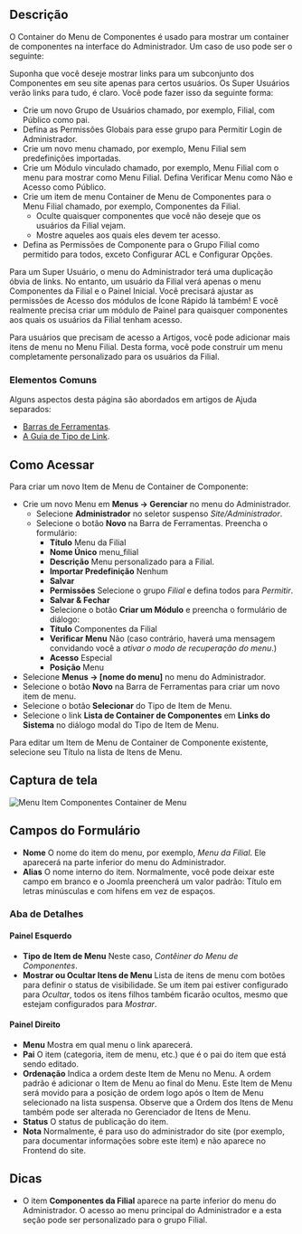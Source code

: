<!-- Filename: Help4.x:Menu_Item:_Components_Menu_Container / Display title: Item do Menu: Contêiner do Menu de Componentes  -->

## Descrição

O Container do Menu de Componentes é usado para mostrar um container de componentes na interface do Administrador. Um caso de uso pode ser o seguinte:

Suponha que você deseje mostrar links para um subconjunto dos Componentes em seu site apenas para certos usuários. Os Super Usuários verão links para tudo, é claro. Você pode fazer isso da seguinte forma:

- Crie um novo Grupo de Usuários chamado, por exemplo, Filial, com Público como pai.
- Defina as Permissões Globais para esse grupo para Permitir Login de Administrador.
- Crie um novo menu chamado, por exemplo, Menu Filial sem predefinições importadas.
- Crie um Módulo vinculado chamado, por exemplo, Menu Filial com o menu para mostrar como Menu Filial. Defina Verificar Menu como Não e Acesso como Público.
- Crie um item de menu Container de Menu de Componentes para o Menu Filial chamado, por exemplo, Componentes da Filial.
  - Oculte quaisquer componentes que você não deseje que os usuários da Filial vejam.
  - Mostre aqueles aos quais eles devem ter acesso.
- Defina as Permissões de Componente para o Grupo Filial como permitido para todos, exceto Configurar ACL e Configurar Opções.

Para um Super Usuário, o menu do Administrador terá uma duplicação óbvia de links. No entanto, um usuário da Filial verá apenas o menu Componentes da Filial e o Painel Inicial. Você precisará ajustar as permissões de Acesso dos módulos de Ícone Rápido lá também! E você realmente precisa criar um módulo de Painel para quaisquer componentes aos quais os usuários da Filial tenham acesso.

Para usuários que precisam de acesso a Artigos, você pode adicionar mais itens de menu no Menu Filial. Desta forma, você pode construir um menu completamente personalizado para os usuários da Filial.

### Elementos Comuns

Alguns aspectos desta página são abordados em artigos de Ajuda separados:

* [Barras de Ferramentas](jdocmanual?article=help/common-elements/toolbars).
* [A Guia de Tipo de Link](jdocmanual?article=help/menu-items-common/menu-item-link-type).

## Como Acessar

Para criar um novo Item de Menu de Container de Componente:

- Crie um novo Menu em **Menus → Gerenciar** no menu do Administrador.
  - Selecione **Administrador** no seletor suspenso *Site/Administrador*.
  - Selecione o botão **Novo** na Barra de Ferramentas. Preencha o formulário:
    - **Título** Menu da Filial
    - **Nome Único** menu_filial
    - **Descrição** Menu personalizado para a Filial.
    - **Importar Predefinição** Nenhum
    - **Salvar**
    - **Permissões** Selecione o grupo *Filial* e defina todos para *Permitir*.
    - **Salvar & Fechar**
    - Selecione o botão **Criar um Módulo** e preencha o formulário de diálogo:
    - **Título** Componentes da Filial
    - **Verificar Menu** Não (caso contrário, haverá uma mensagem convidando você a
      *ativar o modo de recuperação do menu*.)
    - **Acesso** Especial
    - **Posição** Menu
- Selecione **Menus → \[nome do menu\]** no menu do Administrador.
- Selecione o botão **Novo** na Barra de Ferramentas para criar um novo item de menu.
- Selecione o botão **Selecionar** do Tipo de Item de Menu.
- Selecione o link **Lista de Container de Componentes** em **Links do Sistema** no diálogo modal do Tipo de Item de Menu.

Para editar um Item de Menu de Container de Componente existente, selecione seu Título na lista de Itens de Menu.

## Captura de tela

![Menu Item Componentes Container de Menu](../../../en/images/menu-items/administrator-components-menu-container.png)

## Campos do Formulário

- **Nome** O nome do item do menu, por exemplo, *Menu da Filial*. Ele aparecerá na parte inferior do menu do Administrador.
- **Alias** O nome interno do item. Normalmente, você pode deixar este campo em branco e o Joomla preencherá um valor padrão: Título em letras minúsculas e com hifens em vez de espaços.

### Aba de Detalhes

#### Painel Esquerdo

- **Tipo de Item de Menu** Neste caso, *Contêiner do Menu de Componentes*.
- **Mostrar ou Ocultar Itens de Menu** Lista de itens de menu com botões para definir o status de visibilidade. Se um item pai estiver configurado para *Ocultar*, todos os itens filhos também ficarão ocultos, mesmo que estejam configurados para *Mostrar*.

#### Painel Direito

- **Menu** Mostra em qual menu o link aparecerá.
- **Pai** O item (categoria, item de menu, etc.) que é o pai do item que está sendo editado.
- **Ordenação** Indica a ordem deste Item de Menu no Menu. A ordem padrão é adicionar o Item de Menu ao final do Menu. Este Item de Menu será movido para a posição de ordem logo após o Item de Menu selecionado na lista suspensa. Observe que a Ordem dos Itens de Menu também pode ser alterada no Gerenciador de Itens de Menu.
- **Status** O status de publicação do item.
- **Nota** Normalmente, é para uso do administrador do site (por exemplo, para documentar informações sobre este item) e não aparece no Frontend do site.

## Dicas

- O item **Componentes da Filial** aparece na parte inferior do menu do Administrador. O acesso ao menu principal do Administrador e a esta seção pode ser personalizado para o grupo Filial.

